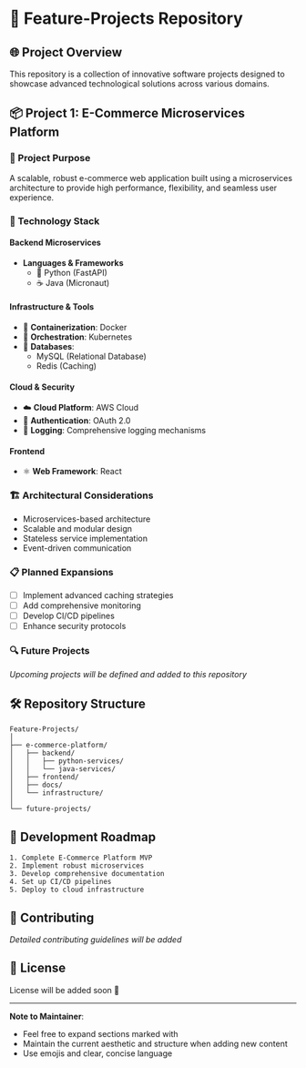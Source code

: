 # 🚀 Feature-Projects Repository

## 🌐 Project Overview

This repository is a collection of innovative software projects designed to showcase advanced technological solutions across various domains.

## 📦 Project 1: E-Commerce Microservices Platform

### 🎯 Project Purpose
A scalable, robust e-commerce web application built using a microservices architecture to provide high performance, flexibility, and seamless user experience.

### 🔧 Technology Stack

#### Backend Microservices
- **Languages & Frameworks**
  - 🐍 Python (FastAPI)
  - ☕ Java (Micronaut)

#### Infrastructure & Tools
- 🐳 **Containerization**: Docker
- 🧊 **Orchestration**: Kubernetes
- 💾 **Databases**: 
  - MySQL (Relational Database)
  - Redis (Caching)

#### Cloud & Security
- ☁️ **Cloud Platform**: AWS Cloud
- 🔐 **Authentication**: OAuth 2.0
- 📝 **Logging**: Comprehensive logging mechanisms

#### Frontend
- ⚛️ **Web Framework**: React

### 🏗️ Architectural Considerations
- Microservices-based architecture
- Scalable and modular design
- Stateless service implementation
- Event-driven communication

### 📋 Planned Expansions
<!-- Future Project Expansion Placeholders -->
- [ ] Implement advanced caching strategies
- [ ] Add comprehensive monitoring
- [ ] Develop CI/CD pipelines
- [ ] Enhance security protocols

### 🔍 Future Projects
*Upcoming projects will be defined and added to this repository*

## 🛠️ Repository Structure
```
Feature-Projects/
│
├── e-commerce-platform/
│   ├── backend/
│   │   ├── python-services/
│   │   └── java-services/
│   ├── frontend/
│   ├── docs/
│   └── infrastructure/
│
└── future-projects/
```

  ## 🚧 Development Roadmap
    1. Complete E-Commerce Platform MVP
    2. Implement robust microservices
    3. Develop comprehensive documentation
    4. Set up CI/CD pipelines
    5. Deploy to cloud infrastructure

## 📝 Contributing
*Detailed contributing guidelines will be added*

## 📄 License
License will be added soon 🚧

---

**Note to Maintainer**: 
- Feel free to expand sections marked with <!-- Future Project Expansion Placeholders -->
- Maintain the current aesthetic and structure when adding new content
- Use emojis and clear, concise language
